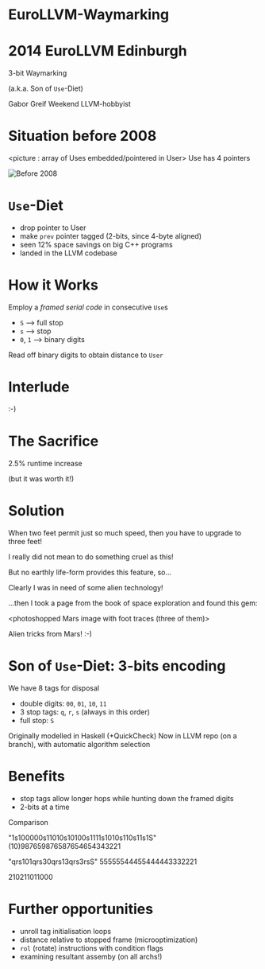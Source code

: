 EuroLLVM-Waymarking
===================

# 2014 EuroLLVM Edinburgh

3-bit Waymarking

(a.k.a. Son of `Use`-Diet)

Gabor Greif
Weekend LLVM-hobbyist

# Situation before 2008

<picture : array of Uses embedded/pointered in User>
Use has 4 pointers

![Before 2008](https://rawgithub.com/ggreif/EuroLLVM-Waymarking/master/pre2008.svg)

# `Use`-Diet

- drop pointer to User
- make `prev` pointer tagged (2-bits, since 4-byte aligned)
- seen 12% space savings on big C++ programs
- landed <date> in the LLVM codebase

# How it Works

Employ a _framed serial code_ in consecutive `Use`s
- `S` --> full stop
- `s` --> stop
- `0`, `1` --> binary digits

Read off binary digits to obtain distance to `User`

# Interlude

:-)

# The Sacrifice

2.5% runtime increase

(but it was worth it!)

# Solution

When two feet permit just so much speed, then you have to upgrade to three feet!
<INCREMENTAL>
<Photo of giant ant sawed into half>

I really did not mean to do something cruel as this!

But no earthly life-form provides this feature, so...
<INCREMENTAL>

Clearly I was in need of some alien technology!
<INCREMENTAL>

...then I took a page from the book of space exploration and found this gem:
<INCREMENTAL>

<photoshopped Mars image with foot traces (three of them)>

Alien tricks from Mars! :-)

# Son of `Use`-Diet: 3-bits encoding

We have 8 tags for disposal

- double digits: `00`, `01`, `10`, `11`
- 3 stop tags: `q`, `r`, `s` (always in this order)
- full stop: `S`

Originally modelled in Haskell (+QuickCheck)
Now in LLVM repo (on a branch), with automatic algorithm selection

# Benefits

- stop tags allow longer hops while hunting down the framed digits
- 2-bits at a time

Comparison

"1s100000s11010s10100s1111s1010s110s11s1S"
(10)987659876587654654343221

"qrs101qrs30qrs13qrs3rsS"
 55555544455444443332221

210211011000


<diffs>

# Further opportunities

- unroll tag initialisation loops
- distance relative to stopped frame (microoptimization)
- `rol` (rotate) instructions with condition flags
- examining resultant assemby (on all archs!)
 
